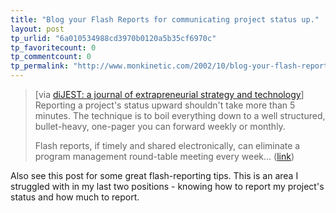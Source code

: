 ```yaml
---
title: "Blog your Flash Reports for communicating project status up."
layout: post
tp_urlid: "6a010534988cd3970b0120a5b35cf6970c"
tp_favoritecount: 0
tp_commentcount: 0
tp_permalink: "http://www.monkinetic.com/2002/10/blog-your-flash-reports-for-communicating-project-status-up.html"
---
```

<blockquote>[via <a href="http://dijest.editthispage.com/">diJEST: a journal of extrapreneurial strategy and technology</a>]  Reporting a project&#39;s status upward shouldn&#39;t take more than 5 minutes. The technique is to boil everything down to a well structured, bullet-heavy, one-pager you can forward weekly or monthly. 

Flash reports, if timely and shared electronically, can eliminate a program management round-table meeting every week... (<a href="http://dijest.com/aka/categories/klogs/2002/09/04.html#a1980">link</a>)</blockquote>

Also see this post for some great flash-reporting tips. This is an area I struggled with in my last two positions - knowing how to report my project&#39;s status and how much to report.
